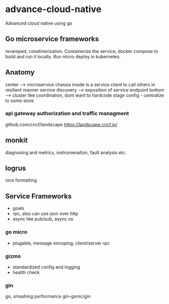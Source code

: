 # advance-cloud-native
Advanced cloud native using go

## Go microservice frameworks
revamped, conatinerization. Containerize the service, docker compose to build and run it locally. Run micro deploy in kubernetes.

## Anatomy
center --> microservice chassis
  inside is a service client to call others in resilient manner
  service discovery --> exposition of service endpoint
  bottom --> cluster like coordination, dont want to hardcode stage config
    - centralize to some store

### api gateway authorization and traffic managment
github.com/cncf/landscape
https://landscape.cncf.io/

## monkit
diagnosing and metrics, instrumenation, fault analysis etc.

## logrus
nice formatting

## Service Frameworks
- goals
- rpc, also can use json over http
- async like pub/sub, async os
### go micro
  - plugable, message encoping, client/server rpc

### gizmo
  - standardized config and logging
  - health check

### gin
  go, smashing performance
  gin-gonic/gin


